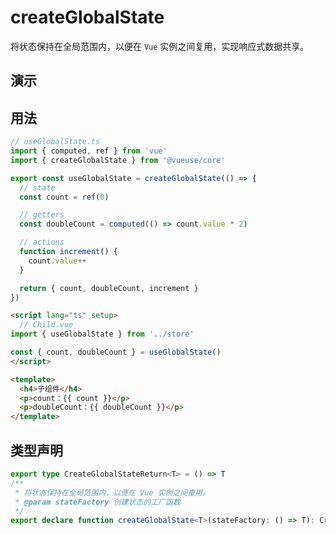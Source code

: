 # createGlobalState

将状态保持在全局范围内，以便在 `Vue` 实例之间复用，实现响应式数据共享。

## 演示

<demo src="./demo.vue" title="createGlobalState" desc="创建全局状态，可在多个Vue实例之间共享数据"></demo>

## 用法

```ts
// useGlobalState.ts
import { computed, ref } from 'vue'
import { createGlobalState } from '@vueuse/core'

export const useGlobalState = createGlobalState(() => {
  // state
  const count = ref(0)

  // getters
  const doubleCount = computed(() => count.value * 2)

  // actions
  function increment() {
    count.value++
  }

  return { count, doubleCount, increment }
})
```

```HTML
<script lang="ts" setup>
  // Child.vue
import { useGlobalState } from '../store'

const { count, doubleCount } = useGlobalState()
</script>

<template>
  <h4>子组件</h4>
  <p>count：{{ count }}</p>
  <p>doubleCount：{{ doubleCount }}</p>
</template>
```

## 类型声明

```ts
export type CreateGlobalStateReturn<T> = () => T
/**
 * 将状态保持在全局范围内，以便在 Vue 实例之间重用。
 * @param stateFactory 创建状态的工厂函数
 */
export declare function createGlobalState<T>(stateFactory: () => T): CreateGlobalStateReturn<T>
```
